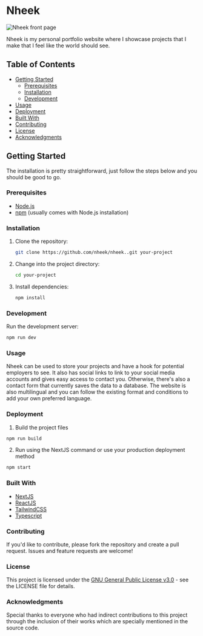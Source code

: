 # Nheek

![Nheek front page](https://i.imgur.com/bE4qc2q.png)

Nheek is my personal portfolio website where I showcase projects that I make that I feel like the world should see.

## Table of Contents

- [Getting Started](#getting-started)
  - [Prerequisites](#prerequisites)
  - [Installation](#installation)
  - [Development](#development)
- [Usage](#usage)
- [Deployment](#deployment)
- [Built With](#built-with)
- [Contributing](#contributing)
- [License](#license)
- [Acknowledgments](#acknowledgments)

## Getting Started <a name="getting-started"></a>

The installation is pretty straightforward, just follow the steps below and you should be good to go.

### Prerequisites <a name="prerequisites"></a>

- [Node.js](https://nodejs.org/)
- [npm](https://www.npmjs.com/) (usually comes with Node.js installation)

### Installation <a name="installation"></a>

1. Clone the repository:

    ```bash
    git clone https://github.com/nheek/nheek..git your-project
    ```

2. Change into the project directory:

    ```bash
    cd your-project
    ```

3. Install dependencies:

    ```bash
    npm install
    ```

### Development <a name="development"></a>

Run the development server:

```bash
npm run dev
```

### Usage <a name="usage"></a>

Nheek can be used to store your projects and have a hook for potential employers to see. It also has social links to link to your social media accounts and gives easy access to contact you. Otherwise, there's also a contact form that currently saves the data to a database. The website is also multilingual and you can follow the existing format and conditions to add your own preferred language.

### Deployment <a name="deployment"></a>

1. Build the project files
   
```bash
npm run build
```

2. Run using the NextJS command or use your production deployment method

```bash
npm start
```

### Built With <a name="built-with"></a>

- [NextJS](https://nextjs.org/)
- [ReactJS](https://react.dev/)
- [TailwindCSS](https://tailwindcss.com/)
- [Typescript](https://www.typescriptlang.org/)

### Contributing <a name="contributing"></a>

If you'd like to contribute, please fork the repository and create a pull request. Issues and feature requests are welcome!

### License <a name="license"></a>

This project is licensed under the [GNU General Public License v3.0](https://www.gnu.org/licenses/gpl-3.0.en.html) - see the LICENSE file for details.

### Acknowledgments <a name="acknowledgments"></a>

Special thanks to everyone who had indirect contributions to this project through the inclusion of their works which are specially mentioned in the source code.
